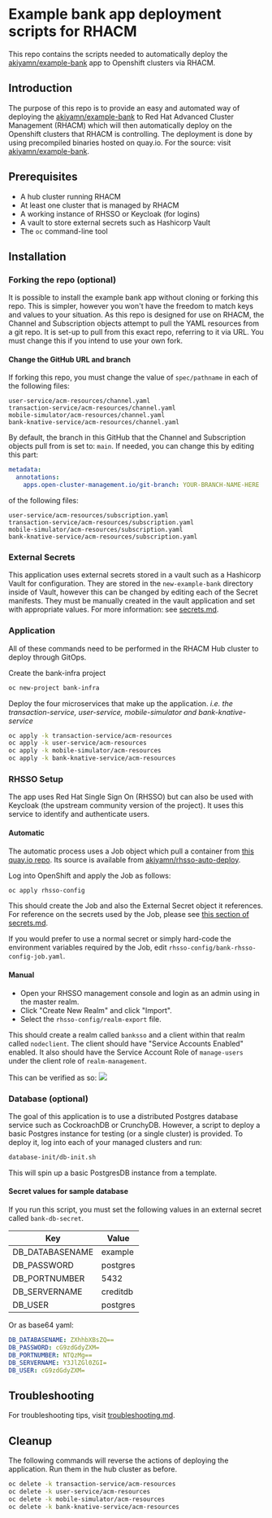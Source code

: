 # Example bank app deployment scripts for RHACM
This repo contains the scripts needed to automatically deploy the [akiyamn/example-bank](https://github.com/akiyamn/example-bank) app to Openshift clusters via RHACM.

## Introduction
The purpose of this repo is to provide an easy and automated way of deploying the [akiyamn/example-bank](https://github.com/akiyamn/example-bank) to Red Hat Advanced Cluster Management (RHACM) which will then automatically deploy on the Openshift clusters that RHACM is controlling. The deployment is done by using precompiled binaries hosted on quay.io. For the source: visit [akiyamn/example-bank](https://github.com/akiyamn/example-bank).

## Prerequisites
- A hub cluster running RHACM
- At least one cluster that is managed by RHACM
- A working instance of RHSSO or Keycloak (for logins)
- A vault to store external secrets such as Hashicorp Vault
- The `oc` command-line tool

## Installation

### Forking the repo (optional)
It is possible to install the example bank app without cloning or forking this repo. This is simpler, however you won't have the freedom to match keys and values to your situation. As this repo is designed for use on RHACM, the Channel and Subscription objects attempt to pull the YAML resources from a git repo. It is set-up to pull from this exact repo, referring to it via URL. You must change this if you intend to use your own fork.

#### Change the GitHub URL and branch
If forking this repo, you must change the value of `spec/pathname` in each of the following files:
```
user-service/acm-resources/channel.yaml
transaction-service/acm-resources/channel.yaml
mobile-simulator/acm-resources/channel.yaml
bank-knative-service/acm-resources/channel.yaml
```
By default, the branch in this GitHub that the Channel and Subscription objects pull from is set to: `main`.
If needed, you can change this by editing this part:
```yaml
metadata:
  annotations:
    apps.open-cluster-management.io/git-branch: YOUR-BRANCH-NAME-HERE
```
of the following files:
```
user-service/acm-resources/subscription.yaml
transaction-service/acm-resources/subscription.yaml
mobile-simulator/acm-resources/subscription.yaml
bank-knative-service/acm-resources/subscription.yaml
```

### External Secrets
This application uses external secrets stored in a vault such as a Hashicorp Vault for configuration.
They are stored in the `new-example-bank` directory inside of Vault, however this can be changed by editing each of the Secret manifests.
They must be manually created in the vault application and set with appropriate values.
For more information: see [secrets.md](secrets.md).

### Application

All of these commands need to be performed in the RHACM Hub cluster to deploy through GitOps.

Create the bank-infra project
```bash
oc new-project bank-infra
```

Deploy the four microservices that make up the application.
*i.e. the transaction-service, user-service, mobile-simulator and bank-knative-service*

```bash
oc apply -k transaction-service/acm-resources
oc apply -k user-service/acm-resources
oc apply -k mobile-simulator/acm-resources
oc apply -k bank-knative-service/acm-resources
```

### RHSSO Setup
The app uses Red Hat Single Sign On (RHSSO) but can also be used with Keycloak (the upstream community version of the project). It uses this service to identify and authenticate users.

#### Automatic
The automatic process uses a Job object which pull a container from [this quay.io repo](https://quay.io/repository/alexocc/bank-rhsso-config). Its source is available from [akiyamn/rhsso-auto-deploy](https://github.com/akiyamn/rhsso-auto-deploy).

Log into OpenShift and apply the Job as follows:
```bash
oc apply rhsso-config
```
This should create the Job and also the External Secret object it references. For reference on the secrets used by the Job, please see [this section of secrets.md](secrets.md#bank-rhsso-secrets).

If you would prefer to use a normal secret or simply hard-code the environment variables required by the Job, edit `rhsso-config/bank-rhsso-config-job.yaml`.

#### Manual

- Open your RHSSO management console and login as an admin using in the master realm.
- Click "Create New Realm" and click "Import".
- Select the `rhsso-config/realm-export` file.

This should create a realm called `banksso` and a client within that realm called `nodeclient`.
The client should have "Service Accounts Enabled" enabled. It also should have the Service Account Role of `manage-users` under the client role of `realm-management`.

This can be verified as so:
![](https://i.imgur.com/ysWVq7g.png)

### Database (optional)
The goal of this application is to use a distributed Postgres database service such as CockroachDB or CrunchyDB. However, a script to deploy a basic Postgres instance for testing (or a single cluster) is provided. To deploy it, log into each of your managed clusters and run:

```bash
database-init/db-init.sh
```

This will spin up a basic PostgresDB instance from a template. 

#### Secret values for sample database
If you run this script, you must set the following values in an external secret called `bank-db-secret`.

|Key|Value|
|-|-|
|DB_DATABASENAME|example|
|DB_PASSWORD|postgres|
|DB_PORTNUMBER|5432|
|DB_SERVERNAME|creditdb|
|DB_USER|postgres|

Or as base64 yaml:

```yaml
DB_DATABASENAME: ZXhhbXBsZQ==
DB_PASSWORD: cG9zdGdyZXM=
DB_PORTNUMBER: NTQzMg==
DB_SERVERNAME: Y3JlZGl0ZGI=
DB_USER: cG9zdGdyZXM=
```

## Troubleshooting
For troubleshooting tips, visit [troubleshooting.md](troubleshooting.md).

## Cleanup

The following commands will reverse the actions of deploying the application. Run them in the hub cluster as before.

```bash
oc delete -k transaction-service/acm-resources
oc delete -k user-service/acm-resources
oc delete -k mobile-simulator/acm-resources
oc delete -k bank-knative-service/acm-resources
```
